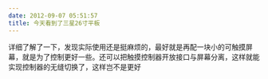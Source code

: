 ```yaml
---
date: 2012-09-07 05:51:57
title: 今天看到了三星26寸平板
---
```



详细了解了一下，发现实际使用还是挺麻烦的，最好就是再配一块小的可触摸屏幕，就是为了控制更好一些。还可以把触摸控制器开放接口与屏幕分离，这样就能实现控制器的无缝切换了，这样岂不是更好